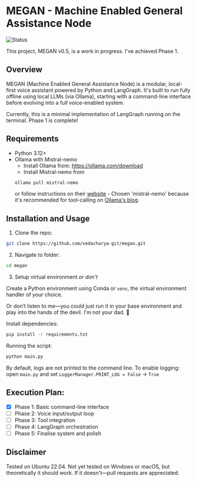# MEGAN - Machine Enabled General Assistance Node
![Status](https://img.shields.io/badge/status-in%20progress-yellow)

This project, MEGAN v0.5, is a work in progress. I've achieved Phase 1.

## Overview
MEGAN (Machine Enabled General Assistance Node) is a modular, local-first voice assistant powered by Python and LangGraph. It's built to run fully offline using local LLMs (via Ollama), starting with a command-line interface before evolving into a full voice-enabled system.

Currently, this is a minimal implementation of LangGraph running on the terminal. Phase 1 is complete!

## Requirements
- Python 3.12+
- Ollama with Mistral-nemo
    - Install Ollama from: https://ollama.com/download
    - Install Mistral-nemo from
    ```bash
    ollama pull mistral-nemo
    ```
    or follow instructions on their [website](https://ollama.com/library/mistral-nemo)
        - Chosen 'mistral-nemo' because it's recommended for tool-calling on [Ollama's blog](https://ollama.com/blog/tool-support).

## Installation and Usage
1. Clone the repo:
```bash
git clone https://github.com/vedacharya-git/megan.git
```

2. Navigate to folder:
```bash
cd megan
```

3. Setup virtual environment *or don't*

Create a Python environment using Conda or `venv`, the virtual environment handler of your choice.

Or don’t listen to me—you could just run it in your base environment and play into the hands of the devil. I'm not your dad. 🙂

Install dependencies:
```bash
pip install -r requirements.txt
```

Running the script:
```bash
python main.py
```
By default, logs are not printed to the command line.
To enable logging: open `main.py` and set
`LoggerManager.PRINT_LOG = False` → `True`

## Execution Plan:
- [x] Phase 1: Basic command-line interface
- [ ] Phase 2: Voice input/output loop
- [ ] Phase 3: Tool integration
- [ ] Phase 4: LangGraph orchestration
- [ ] Phase 5: Finalise system and polish

## Disclaimer
Tested on Ubuntu 22.04. Not yet tested on Windows or macOS, but theoretically it should work.
If it doesn't—pull requests are appreciated.